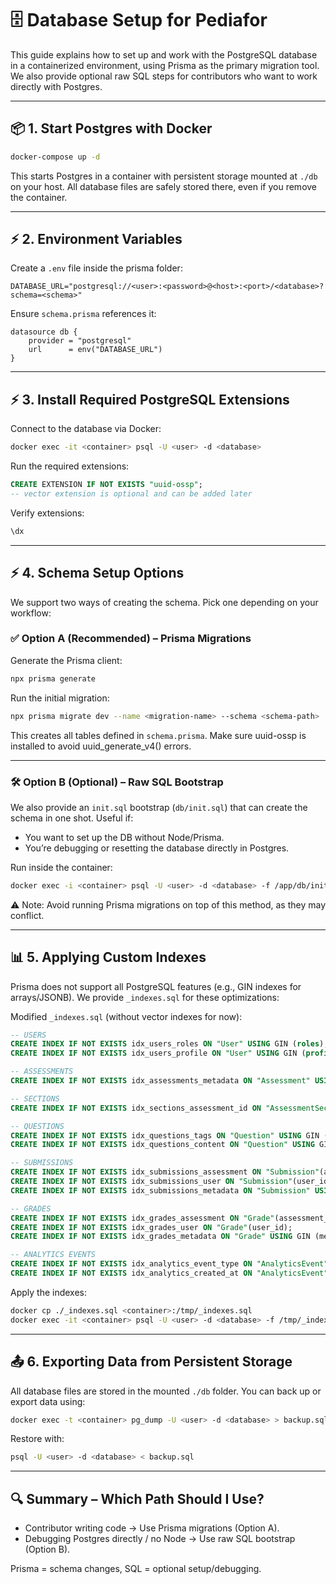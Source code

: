 
# 🗄️ Database Setup for Pediafor

This guide explains how to set up and work with the PostgreSQL database in a containerized environment, using Prisma as the primary migration tool.
We also provide optional raw SQL steps for contributors who want to work directly with Postgres.

---

## 📦 1. Start Postgres with Docker

```bash
docker-compose up -d
```

This starts Postgres in a container with persistent storage mounted at `./db` on your host.
All database files are safely stored there, even if you remove the container.

---

## ⚡ 2. Environment Variables

Create a `.env` file inside the prisma folder:

```env
DATABASE_URL="postgresql://<user>:<password>@<host>:<port>/<database>?schema=<schema>"
```

Ensure `schema.prisma` references it:

```prisma
datasource db {
	provider = "postgresql"
	url      = env("DATABASE_URL")
}
```

---

## ⚡ 3. Install Required PostgreSQL Extensions

Connect to the database via Docker:

```bash
docker exec -it <container> psql -U <user> -d <database>
```

Run the required extensions:

```sql
CREATE EXTENSION IF NOT EXISTS "uuid-ossp";
-- vector extension is optional and can be added later
```

Verify extensions:

```sql
\dx
```

---

## ⚡ 4. Schema Setup Options

We support two ways of creating the schema. Pick one depending on your workflow:

### ✅ Option A (Recommended) – Prisma Migrations

Generate the Prisma client:

```bash
npx prisma generate
```

Run the initial migration:

```bash
npx prisma migrate dev --name <migration-name> --schema <schema-path>
```

This creates all tables defined in `schema.prisma`.
Make sure uuid-ossp is installed to avoid uuid_generate_v4() errors.

---

### 🛠️ Option B (Optional) – Raw SQL Bootstrap

We also provide an `init.sql` bootstrap (`db/init.sql`) that can create the schema in one shot. Useful if:

- You want to set up the DB without Node/Prisma.
- You’re debugging or resetting the database directly in Postgres.

Run inside the container:

```bash
docker exec -i <container> psql -U <user> -d <database> -f /app/db/init.sql
```

⚠️ Note: Avoid running Prisma migrations on top of this method, as they may conflict.

---

## 📊 5. Applying Custom Indexes

Prisma does not support all PostgreSQL features (e.g., GIN indexes for arrays/JSONB).
We provide `_indexes.sql` for these optimizations:

Modified `_indexes.sql` (without vector indexes for now):

```sql
-- USERS
CREATE INDEX IF NOT EXISTS idx_users_roles ON "User" USING GIN (roles);
CREATE INDEX IF NOT EXISTS idx_users_profile ON "User" USING GIN (profile);

-- ASSESSMENTS
CREATE INDEX IF NOT EXISTS idx_assessments_metadata ON "Assessment" USING GIN (metadata);

-- SECTIONS
CREATE INDEX IF NOT EXISTS idx_sections_assessment_id ON "AssessmentSection"(assessment_id);

-- QUESTIONS
CREATE INDEX IF NOT EXISTS idx_questions_tags ON "Question" USING GIN (tags);
CREATE INDEX IF NOT EXISTS idx_questions_content ON "Question" USING GIN (content);

-- SUBMISSIONS
CREATE INDEX IF NOT EXISTS idx_submissions_assessment ON "Submission"(assessment_id);
CREATE INDEX IF NOT EXISTS idx_submissions_user ON "Submission"(user_id);
CREATE INDEX IF NOT EXISTS idx_submissions_metadata ON "Submission" USING GIN (metadata);

-- GRADES
CREATE INDEX IF NOT EXISTS idx_grades_assessment ON "Grade"(assessment_id);
CREATE INDEX IF NOT EXISTS idx_grades_user ON "Grade"(user_id);
CREATE INDEX IF NOT EXISTS idx_grades_metadata ON "Grade" USING GIN (metadata);

-- ANALYTICS EVENTS
CREATE INDEX IF NOT EXISTS idx_analytics_event_type ON "AnalyticsEvent"(event_type);
CREATE INDEX IF NOT EXISTS idx_analytics_created_at ON "AnalyticsEvent"(created_at);
```

Apply the indexes:

```bash
docker cp ./_indexes.sql <container>:/tmp/_indexes.sql
docker exec -it <container> psql -U <user> -d <database> -f /tmp/_indexes.sql
```

---

## 📤 6. Exporting Data from Persistent Storage

All database files are stored in the mounted `./db` folder.
You can back up or export data using:

```bash
docker exec -t <container> pg_dump -U <user> -d <database> > backup.sql
```

Restore with:

```bash
psql -U <user> -d <database> < backup.sql
```

---

## 🔍 Summary – Which Path Should I Use?

- Contributor writing code → Use Prisma migrations (Option A).
- Debugging Postgres directly / no Node → Use raw SQL bootstrap (Option B).

Prisma = schema changes, SQL = optional setup/debugging.
